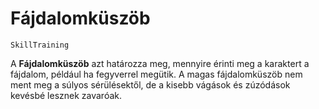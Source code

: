# Fájdalomküszöb

`SkillTraining`

A **Fájdalomküszöb** azt határozza meg, mennyire érinti meg a karaktert a fájdalom, például ha fegyverrel megütik. A magas fájdalomküszöb nem ment meg a súlyos sérülésektől, de a kisebb vágások és zúzódások kevésbé lesznek zavaróak.

